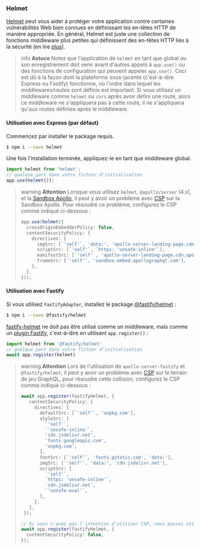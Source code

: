 ### Helmet

[Helmet](https://github.com/helmetjs/helmet) peut vous aider à protéger votre application contre certaines vulnérabilités Web bien connues en définissant les en-têtes HTTP de manière appropriée. En général, Helmet est juste une collection de fonctions middleware plus petites qui définissent des en-têtes HTTP liés à la sécurité (en lire [plus](https://github.com/helmetjs/helmet#how-it-works)).

> info **Astuce** Notez que l'application de `helmet` en tant que global ou son enregistrement doit venir avant d'autres appels à `app.use()` ou des fonctions de configuration qui peuvent appeler `app.use()`. Ceci est dû à la façon dont la plateforme sous-jacente (c'est-à-dire Express ou Fastify) fonctionne, où l'ordre dans lequel les middlewares/routes sont définis est important. Si vous utilisez un middleware comme `helmet` ou `cors` après avoir défini une route, alors ce middleware ne s'appliquera pas à cette route, il ne s'appliquera qu'aux routes définies après le middleware.

#### Utilisation avec Express (par défaut)

Commencez par installer le package requis.

```bash
$ npm i --save helmet
```

Une fois l'installation terminée, appliquez-le en tant que middleware global.

```typescript
import helmet from 'helmet';
// quelque part dans votre fichier d'initialisation
app.use(helmet());
```

> warning **Attention** Lorsque vous utilisez `helmet`, `@apollo/server` (4.x), et la [Sandbox Apollo](/graphql/quick-start#apollo-sandbox), il peut y avoir un problème avec [CSP](https://developer.mozilla.org/en-US/docs/Web/HTTP/CSP) sur la Sandbox Apollo. Pour résoudre ce problème, configurez le CSP comme indiqué ci-dessous :
>
> ```typescript
> app.use(helmet({
>   crossOriginEmbedderPolicy: false,
>   contentSecurityPolicy: {
>     directives: {
>       imgSrc: [`'self'`, 'data:', 'apollo-server-landing-page.cdn.apollographql.com'],
>       scriptSrc: [`'self'`, `https: 'unsafe-inline'`],
>       manifestSrc: [`'self'`, 'apollo-server-landing-page.cdn.apollographql.com'],
>       frameSrc: [`'self'`, 'sandbox.embed.apollographql.com'],
>     },
>   },
> }));

#### Utilisation avec Fastify

Si vous utilisez `FastifyAdapter`, installez le package [@fastify/helmet](https://github.com/fastify/fastify-helmet) :

```bash
$ npm i --save @fastify/helmet
```

[fastify-helmet](https://github.com/fastify/fastify-helmet) ne doit pas être utilisé comme un middleware, mais comme un [plugin Fastify](https://www.fastify.io/docs/latest/Reference/Plugins/), c'est-à-dire en utilisant `app.register()` :

```typescript
import helmet from '@fastify/helmet'
// quelque part dans votre fichier d'initialisation
await app.register(helmet)
```

> warning **Attention** Lors de l'utilisation de `apollo-server-fastify` et `@fastify/helmet`, il peut y avoir un problème avec [CSP](https://developer.mozilla.org/en-US/docs/Web/HTTP/CSP) sur le terrain de jeu GraphQL, pour résoudre cette collision, configurez le CSP comme indiqué ci-dessous :
>
> ```typescript
> await app.register(fastifyHelmet, {
>    contentSecurityPolicy: {
>      directives: {
>        defaultSrc: [`'self'`, 'unpkg.com'],
>        styleSrc: [
>          `'self'`,
>          `'unsafe-inline'`,
>          'cdn.jsdelivr.net',
>          'fonts.googleapis.com',
>          'unpkg.com',
>        ],
>        fontSrc: [`'self'`, 'fonts.gstatic.com', 'data:'],
>        imgSrc: [`'self'`, 'data:', 'cdn.jsdelivr.net'],
>        scriptSrc: [
>          `'self'`,
>          `https: 'unsafe-inline'`,
>          `cdn.jsdelivr.net`,
>          `'unsafe-eval'`,
>        ],
>      },
>    },
>  });
>
> // Si vous n'avez pas l'intention d'utiliser CSP, vous pouvez utiliser ceci :
> await app.register(fastifyHelmet, {
>   contentSecurityPolicy: false,
> });
> ```
